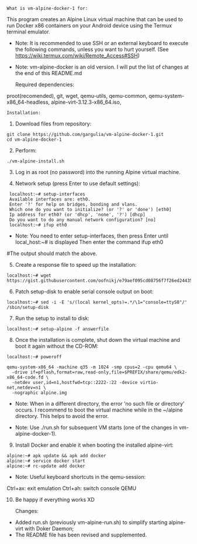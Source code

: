 	What is vm-alpine-docker-1 for:
	
This program creates an Alpine Linux virtual machine
that can be used to run Docker x86 containers on
your Android device using the Termux terminal emulator.

* Note: It is recommended to use SSH or an external
keyboard to execute the following commands, unless
you want to hurt yourself.
(See https://wiki.termux.com/wiki/Remote_Access#SSH)

* Note: vm-alpine-docker is an old version. I will put the list of
changes at the end of this README.md

	Required dependencies:

proot(recomended), git, wget, qemu-utils, qemu-common,
qemu-system-x86_64-headless,
alpine-virt-3.12.3-x86_64.iso,

	Installation:

1. Download files from repository:

```
git clone https://github.com/gargulia/vm-alpine-docker-1.git
cd vm-alpine-docker-1
```

2. Perform:

```
./vm-alpine-install.sh
```


3. Log in as root (no password) into the running Alpine virtual machine.

4. Network setup (press Enter to use default settings):

```
 localhost:~# setup-interfaces
 Available interfaces are: eth0.
 Enter '?' for help on bridges, bonding and vlans.
 Which one do you want to initialize? (or '?' or 'done') [eth0] 
 Ip address for eth0? (or 'dhcp', 'none', '?') [dhcp] 
 Do you want to do any manual network configuration? [no] 
 localhost:~# ifup eth0
```
* Note: You need to enter setup-interfaces,
then press Enter until local_host:~# is displayed
Then enter the command ifup eth0

#The output should match the above.

5. Create a response file to speed up the installation:

```
localhost:~# wget https://gist.githubusercontent.com/oofnikj/e79aef095cd08756f7f26ed244355d62/raw/answerfile
```

6. Patch setup-disk to enable serial console output on boot:

```
localhost:~# sed -i -E 's/(local kernel_opts)=.*/\1="console=ttyS0"/' /sbin/setup-disk
```

7. Run the setup to install to disk:

```
localhost:~# setup-alpine -f answerfile
```

8. Once the installation is complete, shut down
the virtual machine and boot it again without the CD-ROM:

```
localhost:~# poweroff

qemu-system-x86_64 -machine q35 -m 1024 -smp cpus=2 -cpu qemu64 \
  -drive if=pflash,format=raw,read-only,file=$PREFIX/share/qemu/edk2-x86_64-code.fd \
  -netdev user,id=n1,hostfwd=tcp::2222-:22 -device virtio-net,netdev=n1 \
  -nographic alpine.img
```

* Note: When in a different directory,
the error 'no such file or directory' occurs. I recommend
to boot the virtual machine while in the ~/alpine directory. This helps to avoid the error.

* Note: Use ./run.sh for subsequent VM
starts (one of the changes  in vm-alpine-docker-1).

9. Install Docker and enable it when booting
the installed alpine-virt:

```
alpine:~# apk update && apk add docker
alpine:~# service docker start
alpine:~# rc-update add docker
```

* Note: Useful keyboard shortcuts in the qemu-session:

Ctrl+ax: exit emulation
Ctrl+ah: switch console QEMU

10. Be happy if everything works XD

	Changes: 

 - Added run.sh (previously vm-alpine-run.sh) to simplify starting alpine-virt with Doker Daemon;
 - The README file has been revised and supplemented.
